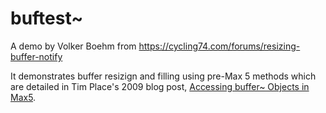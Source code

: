 # buftest~

A demo by Volker Boehm from https://cycling74.com/forums/resizing-buffer-notify

It demonstrates buffer resizign and filling using pre-Max 5 methods which are detailed in Tim Place's 2009 blog post, [Accessing buffer~ Objects in Max5](https://74objects.wordpress.com/2009/03/22/accessing-buffers/).

